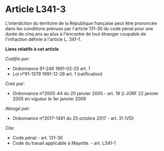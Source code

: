 # Article L341-3

L'interdiction du territoire de la République française peut être prononcée dans les conditions prévues par l'article 131-30
du code pénal pour une durée de cinq ans au plus à l'encontre de tout étranger coupable de l'infraction définie à l'article
L. 341-1.

**Liens relatifs à cet article**

_Codifié par_:

  - Ordonnance 91-246 1991-02-25 art. 1
  - Loi n°91-1379 1991-12-28 art. 1 (ratification)

_Créé par_:

  - Ordonnance n°2005-44 du 20 janvier 2005 - art. 18 () JORF 22 janvier 2005 en vigueur le 1er janvier 2006

_Abrogé par_:

  - Ordonnance n°2017-1491 du 25 octobre 2017 - art. 31 (VD)

_Cite_:

  - Code pénal - art. 131-30
  - Code du travail applicable à Mayotte. - art. L341-1
